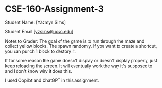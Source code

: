 # CSE-160-Assignment-3

Student Name: [Yazmyn Sims]

Student Email [yzsims@ucsc.edu]

Notes to Grader: 
The goal of the game is to run through the maze and collect yellow blocks. The spawn randomly. If you want to create a shortcut, you can punch 1 block to destory it.

If for some reason the game doesn't display or doesn't display properly, just keep reloading the screen. It will eventually work the way it's supposed to and I don't know why it does this.

I used Copilot and ChatGPT in this assignment. 
